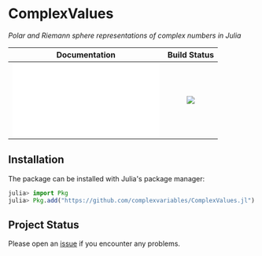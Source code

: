 # ComplexValues
*Polar and Riemann sphere representations of complex numbers in Julia*

**Documentation**           | **Build Status**                                                                        |
|:-------------------------:|:----------------------------:|
[![](docs-stable.img)](docs-stable-url) | [![][travis-img]][travis-url] 

<!-- [![](https://img.shields.io/badge/docs-dev-blue.svg)](https://USER_NAME.github.io/PACKAGE_NAME.jl/dev) -->

## Installation

The package can be installed with Julia's package manager:

```julia
julia> import Pkg
julia> Pkg.add("https://github.com/complexvariables/ComplexValues.jl")
```

## Project Status

Please open an [issue][issues-url] if you encounter any problems. 

[docs-latest-img]: https://img.shields.io/badge/docs-latest-blue.svg
[docs-latest-url]: https://complexvariables.github.io/ComplexValues.jl/latest

[docs-stable-img]: https://img.shields.io/badge/docs-stable-blue.svg
[docs-stable-url]: https://complexvariables.github.io/ComplexValues.jl/stable

[travis-img]: https://travis-ci.org/complexvariables/ComplexValues.jl.svg?branch=master
[travis-url]: https://travis-ci.org/complexvariables/ComplexValues.jl

[issues-url]: https://github.com/complexvariables/ComplexValues.jl/issues
